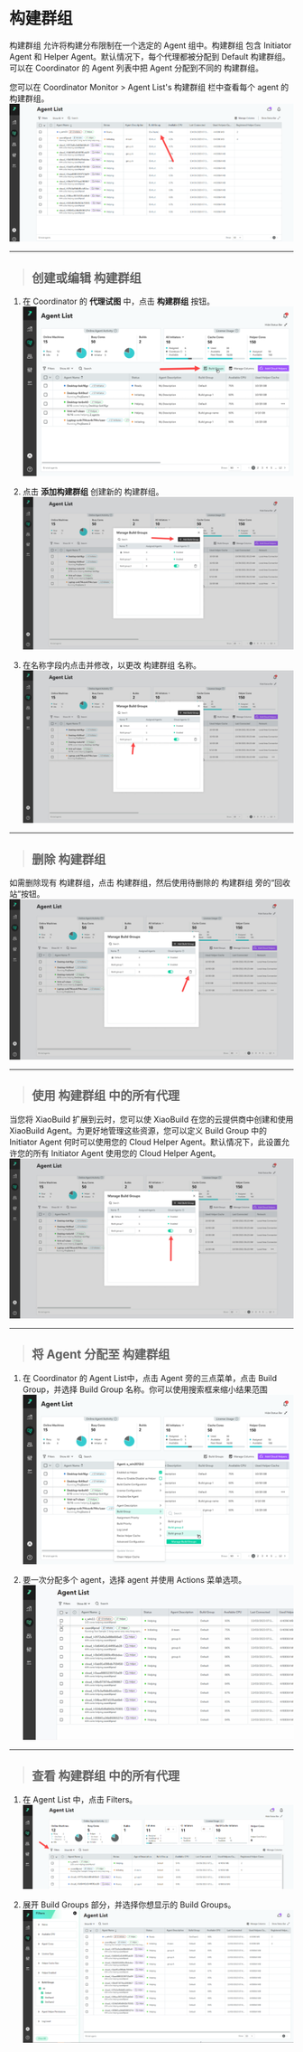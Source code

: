# 构建群组 #

构建群组 允许将构建分布限制在一个选定的 Agent 组中。构建群组 包含 Initiator Agent 和 Helper Agent。默认情况下，每个代理都被分配到 Default 构建群组。可以在 Coordinator 的 Agent 列表中把 Agent 分配到不同的 构建群组。

您可以在 Coordinator Monitor > Agent List's 构建群组 栏中查看每个 agent 的 构建群组。
![](/documents/resource/build_group_in_agent_list.png)


---
> ## 创建或编辑 构建群组 ##

1. 在 Coordinator 的 **代理试图** 中，点击 **构建群组** 按钮。
![](/documents/resource/build_groups_manage_button.png)

2. 点击 **添加构建群组** 创建新的 构建群组。
![](/documents/resource/build_groups_add.jpg)

1. 在名称字段内点击并修改，以更改 构建群组 名称。
![](/documents/resource/build_groups_edit.jpg)


---
> ## 删除 构建群组 ##

如需删除现有 构建群组，点击 构建群组，然后使用待删除的 构建群组 旁的“回收站”按钮。
![](/documents/resource/build_groups_delete.jpg)



---
> ## 使用 构建群组 中的所有代理 ##

当您将 XiaoBuild 扩展到云时，您可以使 XiaoBuild 在您的云提供商中创建和使用 XiaoBuild Agent。为更好地管理这些资源，您可以定义 Build Group 中的 Initiator Agent 何时可以使用您的 Cloud Helper Agent。默认情况下，此设置允许您的所有 Initiator Agent 使用您的 Cloud Helper Agent。
![](/documents/resource/build_groups_enable_cloud.jpg)



---
> ## 将 Agent 分配至 构建群组 ##

1. 在 Coordinator 的 Agent List中，点击 Agent 旁的三点菜单，点击 Build Group，并选择 Build Group 名称。你可以使用搜索框来缩小结果范围
![](/documents/resource/build_groups_assign.png)

2. 要一次分配多个 agent，选择 agent 并使用 Actions 菜单选项。
![](/documents/resource/bulk_agent_select2.gif)



---
> ## 查看 构建群组 中的所有代理 ##

1. 在 Agent List 中，点击 Filters。
![](/documents/resource/filters_button.png)

2. 展开 Build Groups 部分，并选择你想显示的 Build Groups。
![](/documents/resource/build_groups_filter.png)

